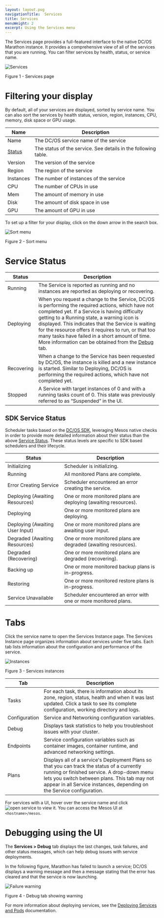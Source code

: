 ```yaml
---
layout: layout.pug
navigationTitle:  Services
title: Services
menuWeight: 2
excerpt: Using the Services menu
---
```


The Services page provides a full-featured interface to the native DC/OS Marathon instance. It provides a comprehensive view of all of the services that you are running. You can filter services by health, status, or service name.

![Services](/mesosphere/dcos/2.1/img/GUI-Services-Enterprise.png)

Figure 1 - Services page 

# Filtering your display

By default, all of your services are displayed, sorted by service name. You can also sort the services by health status, version, region, instances, CPU, memory, disk space or GPU usage.

| Name | Description |
|----------------|------------------|
| Name | The DC/OS service name of the service |
| [Status](#service-status) | The status of the service. See details in the following table.|
| Version | The version of the service |
| Region | The region of the service |
| Instances | The number of instances of the service|
| CPU | The number of CPUs in use |
| Mem | The amount of memory in use |
| Disk | The amount of disk space in use |
| GPU | The amount of GPU in use |

To set up a filter for your display, click on the down arrow in the search box. 

![Sort menu](/mesosphere/dcos/2.1/img/GUI-Services-Sort-List.png)

Figure 2 - Sort menu

# Service Status

| Status | Description |
|----------|----------------|
| Running | The Service is reported as running and no instances are reported as deploying or recovering. |
| Deploying | When you request a change to the Service, DC/OS is performing the required actions, which have not completed yet. If a Service is having difficulty getting to a Running state, a warning icon is displayed. This indicates that the Service is waiting for the resource offers it requires to run, or that too many tasks have failed in a short amount of time. More information can be obtained from the [Debug](#debug) tab. |
| Recovering| When a change to the Service has been requested by DC/OS, the instance is killed and a new instance is started. Similar to Deploying, DC/OS is performing the required actions, which have not completed yet. |
| Stopped | A Service with target instances of 0 and with a running tasks count of 0. This state was previously referred to as “Suspended” in the UI. |

## SDK Service Status

Scheduler tasks based on the [DC/OS SDK](https://mesosphere.github.io/dcos-commons/), leveraging Mesos native checks in order to provide more detailed information about their status than the above [Service Status](#service-status). These status levels are specific to SDK based schedulers and their lifecycle.

| Status | Description |
|----------|----------------|
| Initializing | Scheduler is initializing. |
| Running | All monitored Plans are complete. |
| Error Creating Service | Scheduler encountered an error creating the service. |
| Deploying (Awaiting Resources) | One or more monitored plans are deploying (awaiting resources). |
| Deploying | One or more monitored plans are deploying. |
| Deploying (Awaiting User Input) | One or more monitored plans are awaiting user input. |
| Degraded (Awaiting Resources) | One or more monitored plans are degraded (awaiting resources). |
| Degraded (Recovering) | One or more monitored plans are degraded (recovering). |
| Backing up | One or more monitored backup plans is in-progress. |
| Restoring | One or more monitored restore plans is in-progress. |
| Service Unavailable | Scheduler encountered an error with one or more monitored plans. |

# Tabs

Click the service name to open the Services Instance page. The Services Instance page organizes information about services under five tabs. Each tab lists information about the configuration and performance of the service.

![Instances](/mesosphere/dcos/2.1/img/services-instances-panel.png)

Figure 3 - Services instances 



| Tab | Description |
|------------------|----------------|
| Tasks | For each task, there is information about its zone, region, status, health and when it was last updated. Click a task to see its complete configuration, working directory and logs.  |
| Configuration |  Service and Networking configuration variables. |
| <a name="debug"></a>Debug |  Displays task statistics to help you troubleshoot issues with your cluster. |
| Endpoints |  Service configuration variables such as container images, container runtime, and advanced networking settings. |
| Plans | Displays all of a service's Deployment Plans so that you can track the status of a currently running or finished service. A drop-down menu lets you switch between plans. This tab may not appear in all Service instances, depending on the Service configuration.|

For services with a UI, hover over the service name and click ![open service](/mesosphere/dcos/2.1/img/open-service.png) to view it. You can access the Mesos UI at `<hostname>/mesos`.

# Debugging using the UI

The **Services > Debug** tab displays the last changes, task failures, and other status messages, which can help debug issues with service deployments.

In the following figure, Marathon has failed to launch a service; DC/OS displays a warning message and then a message stating that the error has cleared and that the service is now launching.

![Failure warning](/mesosphere/dcos/2.1/img/GUI-Services-Failure-to-Launch.png)

Figure 4 - Debug tab showing warning

For more information about deploying services, see the [Deploying Services and Pods](/mesosphere/dcos/2.1/deploying-services/) documentation.